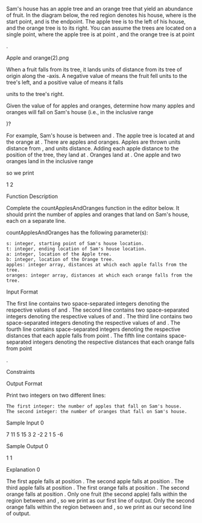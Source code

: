 Sam's house has an apple tree and an orange tree that yield an abundance of fruit. In the diagram below, the red region denotes his house, where is the start point, and is the endpoint. The apple tree is to the left of his house, and the orange tree is to its right. You can assume the trees are located on a single point, where the apple tree is at point , and the orange tree is at point

.

Apple and orange(2).png

When a fruit falls from its tree, it lands
units of distance from its tree of origin along the -axis. A negative value of means the fruit fell units to the tree's left, and a positive value of means it falls

units to the tree's right.

Given the value of
for apples and oranges, determine how many apples and oranges will fall on Sam's house (i.e., in the inclusive range

)?

For example, Sam's house is between
and . The apple tree is located at and the orange at . There are apples and oranges. Apples are thrown units distance from , and units distance. Adding each apple distance to the position of the tree, they land at . Oranges land at . One apple and two oranges land in the inclusive range

so we print

1
2

Function Description

Complete the countApplesAndOranges function in the editor below. It should print the number of apples and oranges that land on Sam's house, each on a separate line.

countApplesAndOranges has the following parameter(s):

    s: integer, starting point of Sam's house location.
    t: integer, ending location of Sam's house location.
    a: integer, location of the Apple tree.
    b: integer, location of the Orange tree.
    apples: integer array, distances at which each apple falls from the tree.
    oranges: integer array, distances at which each orange falls from the tree.

Input Format

The first line contains two space-separated integers denoting the respective values of
and .
The second line contains two space-separated integers denoting the respective values of and .
The third line contains two space-separated integers denoting the respective values of and .
The fourth line contains space-separated integers denoting the respective distances that each apple falls from point .
The fifth line contains space-separated integers denoting the respective distances that each orange falls from point

.

Constraints

Output Format

Print two integers on two different lines:

    The first integer: the number of apples that fall on Sam's house.
    The second integer: the number of oranges that fall on Sam's house.

Sample Input 0

7 11
5 15
3 2
-2 2 1
5 -6

Sample Output 0

1
1

Explanation 0

The first apple falls at position
.
The second apple falls at position .
The third apple falls at position .
The first orange falls at position .
The second orange falls at position .
Only one fruit (the second apple) falls within the region between and , so we print as our first line of output.
Only the second orange falls within the region between and , so we print as our second line of output. 
